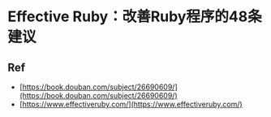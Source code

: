 # Effective Ruby：改善Ruby程序的48条建议

## Ref

* [https://book.douban.com/subject/26690609/](https://book.douban.com/subject/26690609/)
* [https://www.effectiveruby.com/](https://www.effectiveruby.com/)